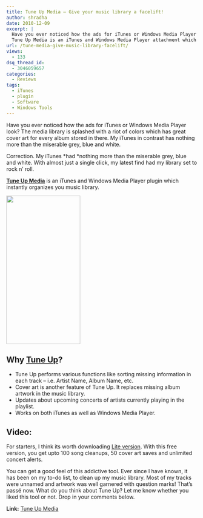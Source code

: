 ```yaml
---
title: Tune Up Media – Give your music library a facelift!
author: shradha
date: 2010-12-09
excerpt: |
  Have you ever noticed how the ads for iTunes or Windows Media Player look? The media library is splashed with a riot of colors which has great cover art for every album stored in there. My iTunes in contrast has nothing more than the miserable grey, blue and white. Correction. My iTunes had nothing more than the miserable grey, blue and white. With almost just a single click, my latest find had my library set to rock n' roll. 
  Tune Up Media is an iTunes and Windows Media Player attachment which instantly organizes you music library.
url: /tune-media-give-music-library-facelift/
views:
  - 133
dsq_thread_id:
  - 3046059657
categories:
  - Reviews
tags:
  - iTunes
  - plugin
  - Software
  - Windows Tools
---
```

Have you ever noticed how the ads for iTunes or Windows Media Player look? The media library is splashed with a riot of colors which has great cover art for every album stored in there. My iTunes in contrast has nothing more than the miserable grey, blue and white.

Correction. My iTunes *had *nothing more than the miserable grey, blue and white. With almost just a single click, my latest find had my library set to rock n&#8217; roll.

<a href="http://www.tuneupmedia.com/index.php" onclick="_gaq.push(['_trackEvent', 'outbound-article', 'http://www.tuneupmedia.com/index.php', 'Tune Up Media']);" target="_blank"><strong>Tune Up Media</strong></a> is an iTunes and Windows Media Player plugin which instantly organizes you music library.

<a rel="attachment wp-att-33558" href="http://devilsworkshop.org/tune-media-give-music-library-facelift/tune_up_logo-2/"><img class="alignnone size-full wp-image-33558" title="Tune_Up_Logo" src="http://cdn.devilsworkshop.org/files/2010/12/Tune_Up_Logo1.jpg" alt="" width="195" height="392" /></a>

## Why <a href="http://www.tuneupmedia.com/index.php" onclick="_gaq.push(['_trackEvent', 'outbound-article', 'http://www.tuneupmedia.com/index.php', 'Tune Up']);" target="_blank">Tune Up</a>?

  * Tune Up performs various functions like sorting missing information in each track &#8211; i.e. Artist Name, Album Name, etc.
  * Cover art is another feature of Tune Up. It replaces missing album artwork in the music library.
  * Updates about upcoming concerts of artists currently playing in the playlist.
  * Works on both iTunes as well as Windows Media Player.

## <a href="http://www.tuneupmedia.com/index.php" onclick="_gaq.push(['_trackEvent', 'outbound-article', 'http://www.tuneupmedia.com/index.php', '']);" target="_blank"></a>Video:



For starters, I think its worth downloading <a href="http://www.tuneupmedia.com/download.php" onclick="_gaq.push(['_trackEvent', 'outbound-article', 'http://www.tuneupmedia.com/download.php', 'Lite version']);" target="_blank">Lite version</a>. With this free version, you get upto 100 song cleanups, 50 cover art saves and unlimited concert alerts.

You can get a good feel of this addictive tool. Ever since I have known, it has been on my to-do list, to clean up my music library. Most of my tracks were unnamed and artwork was well garnered with question marks! That&#8217;s passé now. What do you think about Tune Up? Let me know whether you liked this tool or not. Drop in your comments below.

**Link:** <a href="http://www.tuneupmedia.com/index.php" onclick="_gaq.push(['_trackEvent', 'outbound-article', 'http://www.tuneupmedia.com/index.php', 'Tune Up Media']);" target="_blank">Tune Up Media</a>
